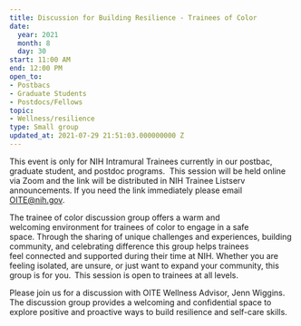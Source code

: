 ```yaml
---
title: Discussion for Building Resilience - Trainees of Color
date:
  year: 2021
  month: 8
  day: 30
start: 11:00 AM
end: 12:00 PM
open_to:
- Postbacs
- Graduate Students
- Postdocs/Fellows
topic:
- Wellness/resilience
type: Small group
updated_at: 2021-07-29 21:51:03.000000000 Z
---
```

This event is only for NIH Intramural Trainees currently in our postbac,
graduate student, and postdoc programs.  This session will be held
online via Zoom and the link will be distributed in NIH Trainee Listserv
announcements. If you need the link immediately please email
OITE@nih.gov. 

The trainee of color discussion group offers a warm and
welcoming environment for trainees of color to engage in a safe
space. Through the sharing of unique challenges and experiences,
building community, and celebrating difference this group helps trainees
feel connected and supported during their time at NIH. Whether you are
feeling isolated, are unsure, or just want to expand your community,
this group is for you.  This session is open to trainees at all
levels.  

Please join us for a discussion with OITE Wellness Advisor, Jenn
Wiggins. The discussion group provides a welcoming and confidential
space to explore positive and proactive ways to build resilience and
self-care skills.
